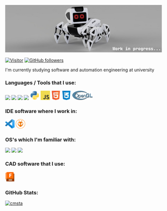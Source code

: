 
![Strandy Robot Current Project](icons/banner.png)

[![Visitor](https://visitor-badge.laobi.icu/badge?page_id=CreepyMemes.CreepyMemes)](https://github.com/CreepyMemes) [![GitHub followers](https://img.shields.io/github/followers/CreepyMemes.svg?style=social&label=Follow)](https://github.com/CreepyMemes?tab=followers)

I'm currently studying software and automation engineering at university

### Languages / Tools that I use:
<div>
  <!-- <img src="https://github.com/CreepyMemes/CreepyMEmes/blob/main/icons/java.png?raw=true" height="50px" /> -->  
  <img src="https://upload.wikimedia.org/wikipedia/commons/1/19/C_Logo.png" height="30px" />
  <img src="https://upload.wikimedia.org/wikipedia/commons/1/18/ISO_C%2B%2B_Logo.svg" height="30px" />
  <img src="https://upload.wikimedia.org/wikipedia/commons/9/96/CMake-logo-triangle-high-res.png" height="30px" />
  <img src="https://brandslogos.com/wp-content/uploads/images/large/arduino-logo-1.png" height="30px" /> 
  <img src="https://github.com/CreepyMemes/CreepyMEmes/blob/main/icons/python.png?raw=true" height="30px" />
  <img src="https://github.com/CreepyMemes/CreepyMEmes/blob/main/icons/javascript.png?raw=true" height="30px" />
  <img src="https://github.com/CreepyMemes/CreepyMEmes/blob/main/icons/html.png?raw=true" height="30px" />
  <img src="https://github.com/CreepyMemes/CreepyMEmes/blob/main/icons/css.png?raw=true" height="30px" />
  <img src="https://github.com/CreepyMemes/CreepyMEmes/blob/main/icons/opengl.png?raw=true" height="30px" />
  <!-- <img src="https://www.glfw.org/img/favicon/favicon-196x196.png" height="50px" /> -->
</div>

### IDE software where I work in:
<div>
  <img src="https://github.com/CreepyMemes/CreepyMEmes/blob/main/icons/vscode.png?raw=true" height="30px" />
  <img src="https://github.com/CreepyMemes/CreepyMEmes/blob/main/icons/platformio.png?raw=true" height="30px" />
</div>

### OS's which I'm familiar with:
<div>
  <img src="https://upload.wikimedia.org/wikipedia/commons/thumb/8/87/Windows_logo_-_2021.svg/1024px-Windows_logo_-_2021.svg.png" height="25px" />
  <img src="https://brandslogos.com/wp-content/uploads/images/large/ubuntu-logo.png" height="30px" />
  <img src="https://upload.wikimedia.org/wikipedia/commons/thumb/3/3f/Linux_Mint_logo_without_wordmark.svg/1200px-Linux_Mint_logo_without_wordmark.svg.png" height="30px" />
</div>

### CAD software that I use:
<div>
  <img src="https://github.com/CreepyMemes/CreepyMEmes/blob/main/icons/fusion360.png?raw=true" height="30px" />
</div>

### GitHub Stats:
[![cmsta](https://github-readme-stats.vercel.app/api?username=CreepyMemes&theme=radical)](https://github.com/anuraghazra/github-readme-stats)
